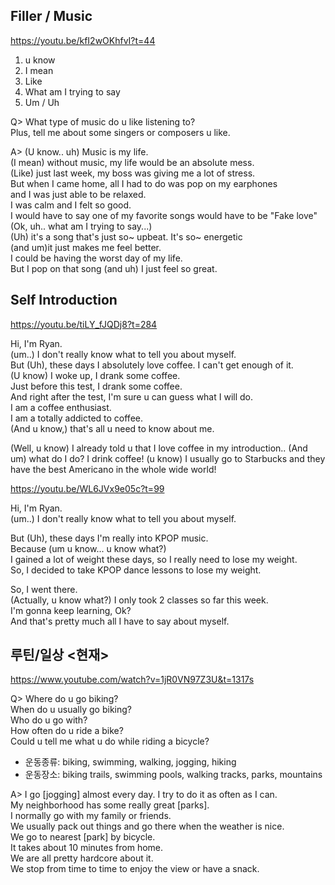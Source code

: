 ## Filler / Music

https://youtu.be/kfI2wOKhfvI?t=44

1. u know
2. I mean
3. Like
4. What am I trying to say
5. Um / Uh

Q>
What type of music do u like listening to?  
Plus, tell me about some singers or composers u like.

A>
(U know.. uh) Music is my life.  
(I mean) without music, my life would be an absolute mess.  
(Like) just last week, my boss was giving me a lot of stress.  
But when I came home, all I had to do was pop on my earphones  
and I was just able to be relaxed.  
I was calm and I felt so good.  
I would have to say one of my favorite songs would have to be "Fake love"  
(Ok, uh.. what am I trying to say...)  
(Uh) it's a song that's just so~ upbeat. It's so~ energetic  
(and um)it just makes me feel better.  
I could be having the worst day of my life.  
But I pop on that song (and uh) I just feel so great.  


## Self Introduction 

https://youtu.be/tiLY_fJQDj8?t=284

Hi, I'm Ryan.  
(um..) I don't really know what to tell you about myself.  
But (Uh), these days I absolutely love coffee. I can't get enough of it.  
(U know) I woke up, I drank some coffee.  
Just before this test, I drank some coffee.  
And right after the test, I'm sure u can guess what I will do.  
I am a coffee enthusiast.  
I am a totally addicted to coffee.  
(And u know,) that's all u need to know about me.  

<Connecting>  
(Well, u know) I already told u that I love coffee in my introduction..  
(And um) what do I do? I drink coffee!  
(u know) I usually go to Starbucks and they have the best Americano in the whole wide world!  
  
https://youtu.be/WL6JVx9e05c?t=99

Hi, I'm Ryan.  
(um..) I don't really know what to tell you about myself.  

But (Uh), these days I'm really into KPOP music.  
Because (um u know... u know what?)  
I gained a lot of weight these days, so I really need to lose my weight.  
So, I decided to take KPOP dance lessons to lose my weight.  

So, I went there.  
(Actually, u know what?) I only took 2 classes so far this week.  
I'm gonna keep learning, Ok?  
And that's pretty much all I have to say about myself.  

## 루틴/일상 <현재>

https://www.youtube.com/watch?v=1jR0VN97Z3U&t=1317s

Q>
Where do u go biking?  
When do u usually go biking?  
Who do u go with?  
How often do u ride a bike?  
Could u tell me what u do while riding a bicycle?  

- 운동종류: biking, swimming, walking, jogging, hiking  
- 운동장소: biking trails, swimming pools, walking tracks, parks, mountains  

A>
I go [jogging] almost every day. I try to do it as often as I can.  
My neighborhood has some really great [parks].  
I normally go with my family or friends.  
We usually pack out things and go there when the weather is nice.  
We go to nearest [park] by bicycle.  
It takes about 10 minutes from home.  
We are all pretty hardcore about it.  
We stop from time to time to enjoy the view or have a snack.  
